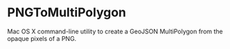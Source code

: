 # PNGToMultiPolygon

Mac OS X command-line utility to create a GeoJSON MultiPolygon from the opaque pixels of a PNG.
